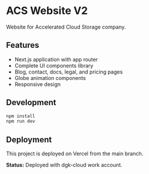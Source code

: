 # ACS Website V2

Website for Accelerated Cloud Storage company.

## Features
- Next.js application with app router
- Complete UI components library
- Blog, contact, docs, legal, and pricing pages
- Globe animation components
- Responsive design

## Development
```bash
npm install
npm run dev
```

## Deployment
This project is deployed on Vercel from the main branch.

**Status:** Deployed with dgk-cloud work account.